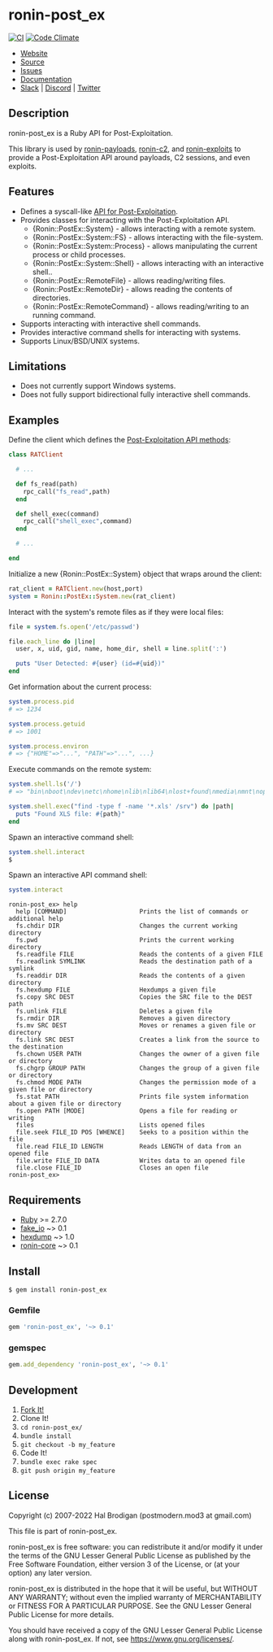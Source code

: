 # ronin-post_ex

[![CI](https://github.com/ronin-rb/ronin-post_ex/actions/workflows/ruby.yml/badge.svg)](https://github.com/ronin-rb/ronin-post_ex/actions/workflows/ruby.yml)
[![Code Climate](https://codeclimate.com/github/ronin-rb/ronin-post_ex.svg)](https://codeclimate.com/github/ronin-rb/ronin-post_ex)

* [Website](https://ronin-rb.dev/)
* [Source](https://github.com/ronin-rb/ronin-post_ex)
* [Issues](https://github.com/ronin-rb/ronin-post_ex/issues)
* [Documentation](https://ronin-rb.dev/docs/ronin-post_ex/frames)
* [Slack](https://ronin-rb.slack.com) |
  [Discord](https://discord.gg/6WAb3PsVX9) |
  [Twitter](https://twitter.com/ronin_rb)

## Description

ronin-post_ex is a Ruby API for Post-Exploitation.

This library is used by [ronin-payloads], [ronin-c2], and [ronin-exploits]
to provide a Post-Exploitation API around payloads, C2 sessions, and even
exploits.

## Features

* Defines a syscall-like [API for Post-Exploitation][API Spec].
* Provides classes for interacting with the Post-Exploitation API.
  * {Ronin::PostEx::System} - allows interacting with a remote system.
  * {Ronin::PostEx::System::FS} - allows interacting with the file-system.
  * {Ronin::PostEx::System::Process} - allows manipulating the current process
    or child processes.
  * {Ronin::PostEx::System::Shell} - allows interacting with an interactive
    shell..
  * {Ronin::PostEx::RemoteFile} - allows reading/writing files.
  * {Ronin::PostEx::RemoteDir} - allows reading the contents of directories.
  * {Ronin::PostEx::RemoteCommand} - allows reading/writing to an running
    command.
* Supports interacting with interactive shell commands.
* Provides interactive command shells for interacting with systems.
* Supports Linux/BSD/UNIX systems.

## Limitations

* Does not currently support Windows systems.
* Does not fully support bidirectional fully interactive shell commands.

## Examples

Define the client which defines the [Post-Exploitation API methods][API Spec]:

```ruby
class RATClient

  # ...

  def fs_read(path)
    rpc_call("fs_read",path)
  end

  def shell_exec(command)
    rpc_call("shell_exec",command)
  end

  # ...

end
```

Initialize a new {Ronin::PostEx::System} object that wraps around the client:

```ruby
rat_client = RATClient.new(host,port)
system = Ronin::PostEx::System.new(rat_client)
```

Interact with the system's remote files as if they were local files:

```ruby
file = system.fs.open('/etc/passwd')

file.each_line do |line|
  user, x, uid, gid, name, home_dir, shell = line.split(':')

  puts "User Detected: #{user} (id=#{uid})"
end
```

Get information about the current process:

```ruby
system.process.pid
# => 1234

system.process.getuid
# => 1001

system.process.environ
# => {"HOME"=>"...", "PATH"=>"...", ...}
```

Execute commands on the remote system:

```ruby
system.shell.ls('/')
# => "bin\nboot\ndev\netc\nhome\nlib\nlib64\nlost+found\nmedia\nmnt\nopt\nproc\nroot\nrun\nsbin\nsnap\nsrv\nsys\ntmp\nusr\nvar\n"

system.shell.exec("find -type f -name '*.xls' /srv") do |path|
  puts "Found XLS file: #{path}"
end
```

Spawn an interactive command shell:

```ruby
system.shell.interact
$
```

Spawn an interactive API command shell:

```ruby
system.interact
```
```
ronin-post_ex> help
  help [COMMAND]                	Prints the list of commands or additional help
  fs.chdir DIR                  	Changes the current working directory
  fs.pwd                        	Prints the current working directory
  fs.readfile FILE              	Reads the contents of a given FILE
  fs.readlink SYMLINK           	Reads the destination path of a symlink
  fs.readdir DIR                	Reads the contents of a given directory
  fs.hexdump FILE               	Hexdumps a given file
  fs.copy SRC DEST              	Copies the SRC file to the DEST path
  fs.unlink FILE                	Deletes a given file
  fs.rmdir DIR                  	Removes a given directory
  fs.mv SRC DEST                	Moves or renames a given file or directory
  fs.link SRC DEST              	Creates a link from the source to the destination
  fs.chown USER PATH            	Changes the owner of a given file or directory
  fs.chgrp GROUP PATH           	Changes the group of a given file or directory
  fs.chmod MODE PATH            	Changes the permission mode of a given file or directory
  fs.stat PATH                  	Prints file system information about a given file or directory
  fs.open PATH [MODE]           	Opens a file for reading or writing
  files                         	Lists opened files
  file.seek FILE_ID POS [WHENCE]	Seeks to a position within the file
  file.read FILE_ID LENGTH      	Reads LENGTH of data from an opened file
  file.write FILE_ID DATA       	Writes data to an opened file
  file.close FILE_ID            	Closes an open file
ronin-post_ex> 
```

## Requirements

* [Ruby] >= 2.7.0
* [fake_io] ~> 0.1
* [hexdump] ~> 1.0
* [ronin-core] ~> 0.1

## Install

```shell
$ gem install ronin-post_ex
```

### Gemfile

```ruby
gem 'ronin-post_ex', '~> 0.1'
```

### gemspec

```ruby
gem.add_dependency 'ronin-post_ex', '~> 0.1'
```

## Development

1. [Fork It!](https://github.com/ronin-rb/ronin-post_ex/fork)
2. Clone It!
3. `cd ronin-post_ex/`
4. `bundle install`
5. `git checkout -b my_feature`
6. Code It!
7. `bundle exec rake spec`
8. `git push origin my_feature`

## License

Copyright (c) 2007-2022 Hal Brodigan (postmodern.mod3 at gmail.com)

This file is part of ronin-post_ex.

ronin-post_ex is free software: you can redistribute it and/or modify
it under the terms of the GNU Lesser General Public License as published
by the Free Software Foundation, either version 3 of the License, or
(at your option) any later version.

ronin-post_ex is distributed in the hope that it will be useful,
but WITHOUT ANY WARRANTY; without even the implied warranty of
MERCHANTABILITY or FITNESS FOR A PARTICULAR PURPOSE.  See the
GNU Lesser General Public License for more details.

You should have received a copy of the GNU Lesser General Public License
along with ronin-post_ex.  If not, see <https://www.gnu.org/licenses/>.

[Ruby]: https://www.ruby-lang.org
[fake_io]: https://github.com/postmodern/fake_io.rb#readme
[hexdump]: https://github.com/postmodern/hexdump.rb#readme
[ronin-core]: https://github.com/ronin-rb/ronin-core#readme
[ronin-payloads]: https://github.com/ronin-rb/ronin-payloads#readme
[ronin-c2]: https://github.com/ronin-rb/ronin-c2#readme
[ronin-exploits]: https://github.com/ronin-rb/ronin-exploits#readme

[API Spec]: https://github.com/ronin-rb/ronin-post_ex/blob/main/API_SPEC.md
